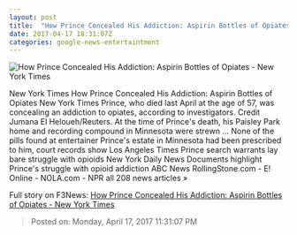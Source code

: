 ```yaml
---
layout: post
title:  "How Prince Concealed His Addiction: Aspirin Bottles of Opiates - New York Times"
date: 2017-04-17 18:31:07Z
categories: google-news-entertaintment
---
```


![How Prince Concealed His Addiction: Aspirin Bottles of Opiates - New York Times](https://static01.nyt.com/images/2017/04/18/arts/18PRINCE/18PRINCE-facebookJumbo.jpg)

New York Times How Prince Concealed His Addiction: Aspirin Bottles of Opiates New York Times Prince, who died last April at the age of 57, was concealing an addiction to opiates, according to investigators. Credit Jumana El Heloueh/Reuters. At the time of Prince's death, his Paisley Park home and recording compound in Minnesota were strewn ... None of the pills found at entertainer Prince's estate in Minnesota had been prescribed to him, court records show Los Angeles Times Prince search warrants lay bare struggle with opioids New York Daily News Documents highlight Prince's struggle with opioid addiction ABC News RollingStone.com - E! Online - NOLA.com - NPR all 208 news articles »


Full story on F3News: [How Prince Concealed His Addiction: Aspirin Bottles of Opiates - New York Times](http://www.f3nws.com/n/ZgEMqB)

> Posted on: Monday, April 17, 2017 11:31:07 PM
